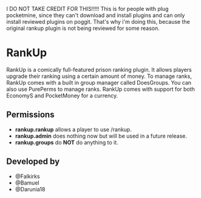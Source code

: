 I DO NOT TAKE CREDIT FOR THIS!!!!! This is for people with plug pocketmine, since they can't download and install plugins and can only install reviewed plugins on poggit. That's why i'm doing this, because the original rankup plugin is not being reviewed for some reason.

RankUp
========
RankUp is a comically full-featured prison ranking plugin. It allows players upgrade their ranking using a certain amount of money. To manage ranks, RankUp comes with a built in group manager called DoesGroups. You can also use PurePerms to manage ranks. RankUp comes with support for both EconomyS and PocketMoney for a currency.

## Permissions
* **rankup.rankup** allows a player to use /rankup.
* **rankup.admin** does nothing now but will be used in a future release.
* **rankup.groups** do **NOT** do anything to it.

## Developed by
* @Falkirks
* @Bamuel
* @Darunia18
